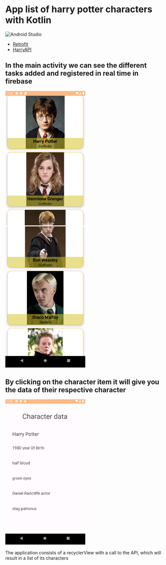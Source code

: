 # App list of harry potter characters with Kotlin

![Android Studio](https://img.shields.io/badge/Android_Studio-2023.3.1-blue.svg?longCache=true&style=popout-square)

* [Retrofit](https://github.com/square/retrofit)
* [HarryAPI](https://hp-api.onrender.com/)


## In the main activity we can see the different tasks added and registered in real time in firebase

<a href="./harryMain1.PNG"><img src="./harryMain1.PNG" style="height: 50%; width:50%;"/></a><br>
<a href="./harrymain33.PNG"><img src="./harrymain33.PNG" style="height: 50%; width:50%;"/></a><br>


## By clicking on the character item it will give you the data of their respective character

<a href="./HarryDetail.PNG"><img src="./HarryDetail.PNG" style="height: 50%; width:50%;"/></a><br>

The application consists of a recyclerView with a call to the API, which will result in a list of
its characters